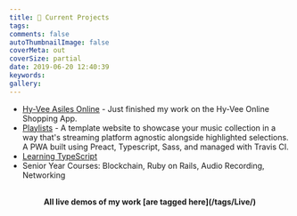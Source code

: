 ```yaml
---
title: 📌 Current Projects
tags:
comments: false
autoThumbnailImage: false
coverMeta: out
coverSize: partial
date: 2019-06-20 12:40:39
keywords:
gallery:
---
```


* [Hy-Vee Asiles Online](/Hy-Vee-Internship) - Just finished my work on the Hy-Vee Online Shopping App.
* [Playlists](https://github.com/bmitchinson/Playlists) - A template website 
to showcase your music collection in a way that's streaming platform agnostic
alongside highlighted selections. A PWA built using Preact, Typescript, Sass, 
and managed with Travis CI.
* [Learning TypeScript](https://github.com/bmitchinson/LearningTypescript)
* Senior Year Courses: Blockchain, Ruby on Rails, Audio Recording, Networking
</br></br>
<p align='center'><b> All live demos of my work [are tagged here](/tags/Live/) <b></p>
